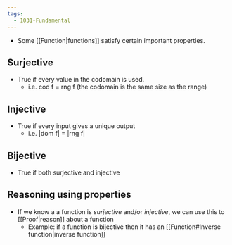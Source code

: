 ```yaml
---
tags:
  - 1031-Fundamental
---
```

- Some [[Function|functions]] satisfy certain important properties.

## Surjective
- True if every value in the codomain is used.
	- i.e. cod f = rng f (the codomain is the same size as the range)

## Injective
- True if every input gives a unique output
	- i.e. |dom f| = |rng f|

## Bijective
- True if both surjective and injective

## Reasoning using properties
- If we know a a function is *surjective* and/or *injective*, we can use this to [[Proof|reason]] about a function
	- Example: if a function is bijective then it has an [[Function#Inverse function|inverse function]]